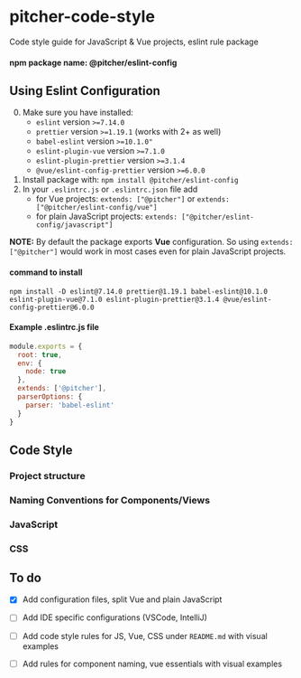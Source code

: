 # pitcher-code-style
Code style guide for JavaScript &amp; Vue projects, eslint rule package

#### npm package name: @pitcher/eslint-config  
  

## Using Eslint Configuration
0. Make sure you have installed: 
    - `eslint` version `>=7.14.0`
    - `prettier` version `>=1.19.1` (works with 2+ as well)
    - `babel-eslint` version `>=10.1.0"`
    - `eslint-plugin-vue` version `>=7.1.0`
    - `eslint-plugin-prettier` version `>=3.1.4`
    - `@vue/eslint-config-prettier` version `>=6.0.0`
1. Install package with: `npm install @pitcher/eslint-config`
2. In your `.eslintrc.js` or `.eslintrc.json` file add
    - for Vue projects: `extends: ["@pitcher"]` or `extends: ["@pitcher/eslint-config/vue"]`
    - for plain JavaScript projects: `extends: ["@pitcher/eslint-config/javascript"]`
  
**NOTE:** By default the package exports **Vue** configuration. So using `extends: ["@pitcher"]` would work in most cases even for plain JavaScript projects. 

#### command to install
```
npm install -D eslint@7.14.0 prettier@1.19.1 babel-eslint@10.1.0 eslint-plugin-vue@7.1.0 eslint-plugin-prettier@3.1.4 @vue/eslint-config-prettier@6.0.0
```
 
#### Example .eslintrc.js file
```javascript
module.exports = {
  root: true,
  env: {
    node: true
  },
  extends: ['@pitcher'],
  parserOptions: {
    parser: 'babel-eslint'
  }
}
```

## Code Style

### Project structure

### Naming Conventions for Components/Views

### JavaScript

### CSS


## To do
- [x] Add configuration files, split Vue and plain JavaScript
- [ ] Add IDE specific configurations (VSCode, IntelliJ)
- [ ] Add code style rules for JS, Vue, CSS under `README.md` with visual examples
- [ ] Add rules for component naming, vue essentials with visual examples


